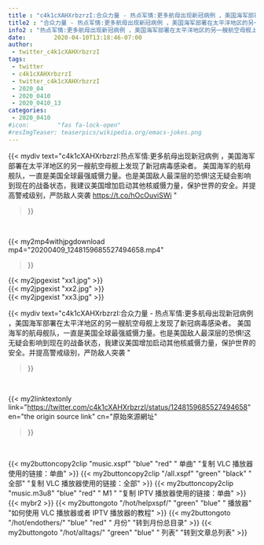 ```yaml
---
title : "c4k1cXAHXrbzrzI:合众力量 - 热点军情:更多航母出现新冠病例 ，美国海军部署在太平洋地区的另一艘航空母舰上发现了新冠病毒感染者。  美国海军的航母舰队，一直是美国全球最强威慑力量。也是美国敌人最深层的恐惧!这无疑会影响到现在的战备状态，我建议美国增加启动其他核威慑力量，保护世界的安全。并提高警戒级别，严防敌人突袭 "
title2 : "合众力量 - 热点军情:更多航母出现新冠病例 ，美国海军部署在太平洋地区的另一艘航空母舰上发现了新冠病毒感染者。  美国海军的航母舰队，一直是美国全球最强威慑力量。也是美国敌人最深层的恐惧!这无疑会影响到现在的战备状态，我建议美国增加启动其他核威慑力量，保护世界的安全。并提高警戒级别，严防敌人突袭 "
info2 : "热点军情:更多航母出现新冠病例 ，美国海军部署在太平洋地区的另一艘航空母舰上发现了新冠病毒感染者。  美国海军的航母舰队，一直是美国全球最强威慑力量。也是美国敌人最深层的恐惧!这无疑会影响到现在的战备状态，我建议美国增加启动其他核威慑力量，保护世界的安全。并提高警戒级别，严防敌人突袭 https://t.co/hOcOuviSWi "
date:        2020-04-10T13:18:46-07:00
author:
 - twitter_c4k1cXAHXrbzrzI
tags:
 - twitter
 - c4k1cXAHXrbzrzI
 - twitter_c4k1cXAHXrbzrzI
 - 2020_04
 - 2020_0410
 - 2020_0410_13
categories:
 - 2020_0410
#icon:        "fas fa-lock-open"
#resImgTeaser: teaserpics/wikipedia.org/emacs-jokes.png
---
```


{{< mydiv text="c4k1cXAHXrbzrzI:热点军情:更多航母出现新冠病例 ，美国海军部署在太平洋地区的另一艘航空母舰上发现了新冠病毒感染者。  美国海军的航母舰队，一直是美国全球最强威慑力量。也是美国敌人最深层的恐惧!这无疑会影响到现在的战备状态，我建议美国增加启动其他核威慑力量，保护世界的安全。并提高警戒级别，严防敌人突袭 https://t.co/hOcOuviSWi "
>}}
<br>


{{< my2mp4withjpgdownload mp4="20200409_1248159685527494658.mp4"
>}}

{{< my2jpgexist "xx1.jpg" >}}<br>
{{< my2jpgexist "xx2.jpg" >}}<br>
{{< my2jpgexist "xx3.jpg" >}}<br>



{{< mydiv text="c4k1cXAHXrbzrzI:合众力量 - 热点军情:更多航母出现新冠病例 ，美国海军部署在太平洋地区的另一艘航空母舰上发现了新冠病毒感染者。  美国海军的航母舰队，一直是美国全球最强威慑力量。也是美国敌人最深层的恐惧!这无疑会影响到现在的战备状态，我建议美国增加启动其他核威慑力量，保护世界的安全。并提高警戒级别，严防敌人突袭 "
>}}
<br>

{{< my2linktextonly link="https://twitter.com/c4k1cXAHXrbzrzI/status/1248159685527494658"
en="the origin source link" cn="原始來源網址"
>}}


<br>

{{< my2buttoncopy2clip "music.xspf"        "blue"   "red"    " 单曲"  "复制 VLC 播放器使用的链接：单曲" >}} {{< my2buttoncopy2clip "/all.xspf"         "green"  "black"  " 全部"  "复制 VLC 播放器使用的链接：全部" >}} {{< my2buttoncopy2clip "music.m3u8"        "blue"   "red"    " M1 "    "复制 IPTV 播放器使用的链接：单曲" >}} {{< mybr2 >}} {{< my2buttongoto      "/hot/helpxspf/"    "green"  "blue"   " 播放器" "如何使用 VLC 播放器或者 IPTV 播放器的教程" >}} {{< my2buttongoto      "/hot/endothers/"   "blue"   "red"    " 月份"   "转到月份总目录" >}} {{< my2buttongoto      "/hot/alltags/"     "green"  "blue"   " 列表"   "转到文章总列表" >}} 
